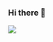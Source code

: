 ### Hi there 👋

[![](https://skillicons.dev/icons?i=c,cpp,swift,java,kotlin,linux,bash,py,qt,git,github,gitlab,androidstudio,md)](https://skillicons.dev)

<!--
**asclepix/asclepix** is a ✨ _special_ ✨ repository because its `README.md` (this file) appears on your GitHub profile.

Here are some ideas to get you started:

- 🔭 I’m currently working on ...
- 🌱 I’m currently learning ...
- 👯 I’m looking to collaborate on ...
- 🤔 I’m looking for help with ...
- 💬 Ask me about ...
- 📫 How to reach me: ...
- 😄 Pronouns: ...
- ⚡ Fun fact: ...
-->

